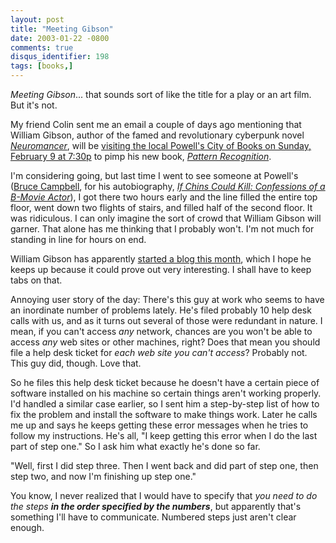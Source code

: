 ```yaml
---
layout: post
title: "Meeting Gibson"
date: 2003-01-22 -0800
comments: true
disqus_identifier: 198
tags: [books,]
---
```

*Meeting Gibson*... that sounds sort of like the title for a play or an
art film. But it's not.

 My friend Colin sent me an email a couple of days ago mentioning that
William Gibson, author of the famed and revolutionary cyberpunk novel
[*Neuromancer*](http://www.amazon.com/exec/obidos/ASIN/0441569595/mhsvortex),
will be [visiting the local Powell's City of Books on Sunday, February 9
at 7:30p](http://www.powells.com/calendar.html#gibson) to pimp his new
book, [*Pattern
Recognition*](http://www.amazon.com/exec/obidos/ASIN/0399149864/mhsvortex).

 I'm considering going, but last time I went to see someone at Powell's
([Bruce Campbell](http://www.bruce-campbell.com/), for his
autobiography, [*If Chins Could Kill: Confessions of a B-Movie
Actor*](http://www.amazon.com/exec/obidos/ASIN/0312291450/mhsvortex)), I
got there two hours early and the line filled the entire top floor, went
down two flights of stairs, and filled half of the second floor. It was
ridiculous. I can only imagine the sort of crowd that William Gibson
will garner. That alone has me thinking that I probably won't. I'm not
much for standing in line for hours on end.

 William Gibson has apparently [started a blog this
month](http://www.williamgibsonbooks.com/blog/blog.asp), which I hope he
keeps up because it could prove out very interesting. I shall have to
keep tabs on that.

 Annoying user story of the day: There's this guy at work who seems to
have an inordinate number of problems lately. He's filed probably 10
help desk calls with us, and as it turns out several of those were
redundant in nature. I mean, if you can't access *any* network, chances
are you won't be able to access *any* web sites or other machines,
right? Does that mean you should file a help desk ticket for *each web
site you can't access*? Probably not. This guy did, though. Love that.

 So he files this help desk ticket because he doesn't have a certain
piece of software installed on his machine so certain things aren't
working properly. I'd handled a similar case earlier, so I sent him a
step-by-step list of how to fix the problem and install the software to
make things work. Later he calls me up and says he keeps getting these
error messages when he tries to follow my instructions. He's all, "I
keep getting this error when I do the last part of step one." So I ask
him what exactly he's done so far.

 "Well, first I did step three. Then I went back and did part of step
one, then step two, and now I'm finishing up step one."

 You know, I never realized that I would have to specify that *you need
to do the steps **in the order specified by the numbers***, but
apparently that's something I'll have to communicate. Numbered steps
just aren't clear enough.
